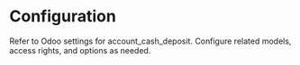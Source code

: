 # Configuration

Refer to Odoo settings for account_cash_deposit. Configure related models, access rights, and options as needed.

